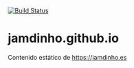 [![Build Status](https://travis-ci.org/Jamdinho/jamdinho.github.io.svg?branch=master)](https://travis-ci.org/Jamdinho/jamdinho.github.io)

# jamdinho.github.io
Contenido estático de https://jamdinho.es

